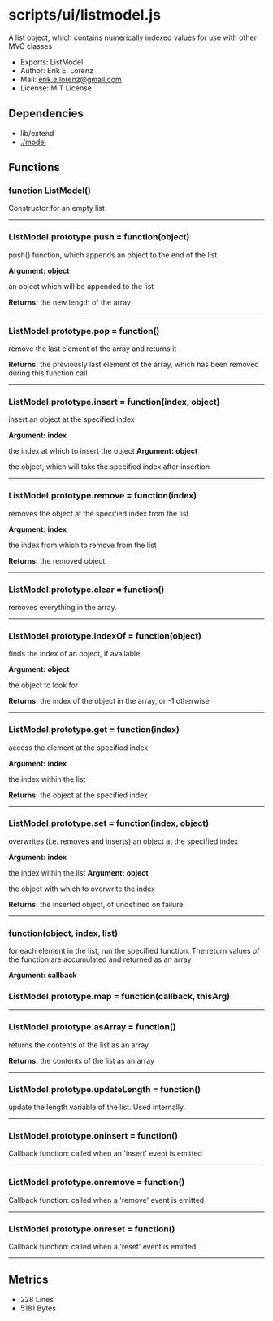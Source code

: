 # scripts/ui/listmodel.js


A list object, which contains numerically indexed values for use with other
MVC classes

* Exports: ListModel
* Author: Erik E. Lorenz 
* Mail: <erik.e.lorenz@gmail.com>
* License: MIT License


## Dependencies

* lib/extend
* <a href="./model.html">./model</a>

## Functions

###   function ListModel()
Constructor for an empty list

---


###   ListModel.prototype.push = function(object)
push() function, which appends an object to the end of the list

**Argument:** **object**

an object which will be appended to the list

**Returns:** the new length of the array

---


###   ListModel.prototype.pop = function()
remove the last element of the array and returns it


**Returns:** the previously last element of the array, which has been removed
during this function call

---


###   ListModel.prototype.insert = function(index, object)
insert an object at the specified index

**Argument:** **index**

the index at which to insert the object
**Argument:** **object**

the object, which will take the specified index after insertion

---


###   ListModel.prototype.remove = function(index)
removes the object at the specified index from the list

**Argument:** **index**

the index from which to remove from the list

**Returns:** the removed object

---


###   ListModel.prototype.clear = function()
removes everything in the array.

---


###   ListModel.prototype.indexOf = function(object)
finds the index of an object, if available.

**Argument:** **object**

the object to look for

**Returns:** the index of the object in the array, or -1 otherwise

---


###   ListModel.prototype.get = function(index)
access the element at the specified index

**Argument:** **index**

the index within the list

**Returns:** the object at the specified index

---


###   ListModel.prototype.set = function(index, object)
overwrites (i.e. removes and inserts) an object at the specified index

**Argument:** **index**

the index within the list
**Argument:** **object**

the object with which to overwrite the index

**Returns:** the inserted object, of undefined on failure

---


### function(object, index, list)
for each element in the list, run the specified function. The return values
of the function are accumulated and returned as an array

**Argument:** **callback**


###   ListModel.prototype.map = function(callback, thisArg)

---

###   ListModel.prototype.asArray = function()
returns the contents of the list as an array


**Returns:** the contents of the list as an array

---


###   ListModel.prototype.updateLength = function()
update the length variable of the list. Used internally.

---


###   ListModel.prototype.oninsert = function()
Callback function: called when an 'insert' event is emitted

---


###   ListModel.prototype.onremove = function()
Callback function: called when a 'remove' event is emitted

---


###   ListModel.prototype.onreset = function()
Callback function: called when a 'reset' event is emitted

---

## Metrics

* 228 Lines
* 5181 Bytes

